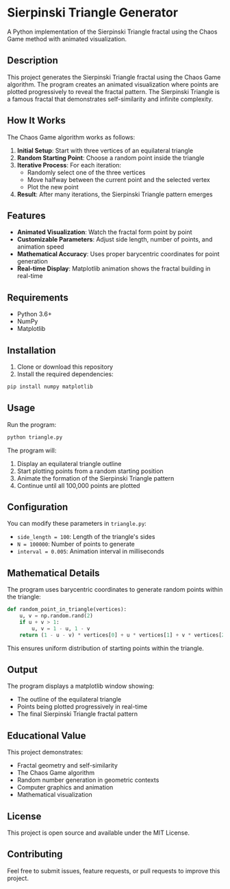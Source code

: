 # Sierpinski Triangle Generator

A Python implementation of the Sierpinski Triangle fractal using the Chaos Game method with animated visualization.

## Description

This project generates the Sierpinski Triangle fractal using the Chaos Game algorithm. The program creates an animated visualization where points are plotted progressively to reveal the fractal pattern. The Sierpinski Triangle is a famous fractal that demonstrates self-similarity and infinite complexity.

## How It Works

The Chaos Game algorithm works as follows:

1. **Initial Setup**: Start with three vertices of an equilateral triangle
2. **Random Starting Point**: Choose a random point inside the triangle
3. **Iterative Process**: For each iteration:
   - Randomly select one of the three vertices
   - Move halfway between the current point and the selected vertex
   - Plot the new point
4. **Result**: After many iterations, the Sierpinski Triangle pattern emerges

## Features

- **Animated Visualization**: Watch the fractal form point by point
- **Customizable Parameters**: Adjust side length, number of points, and animation speed
- **Mathematical Accuracy**: Uses proper barycentric coordinates for point generation
- **Real-time Display**: Matplotlib animation shows the fractal building in real-time

## Requirements

- Python 3.6+
- NumPy
- Matplotlib

## Installation

1. Clone or download this repository
2. Install the required dependencies:

```bash
pip install numpy matplotlib
```

## Usage

Run the program:

```bash
python triangle.py
```

The program will:

1. Display an equilateral triangle outline
2. Start plotting points from a random starting position
3. Animate the formation of the Sierpinski Triangle pattern
4. Continue until all 100,000 points are plotted

## Configuration

You can modify these parameters in `triangle.py`:

- `side_length = 100`: Length of the triangle's sides
- `N = 100000`: Number of points to generate
- `interval = 0.005`: Animation interval in milliseconds

## Mathematical Details

The program uses barycentric coordinates to generate random points within the triangle:

```python
def random_point_in_triangle(vertices):
    u, v = np.random.rand(2)
    if u + v > 1:
        u, v = 1 - u, 1 - v
    return (1 - u - v) * vertices[0] + u * vertices[1] + v * vertices[2]
```

This ensures uniform distribution of starting points within the triangle.

## Output

The program displays a matplotlib window showing:

- The outline of the equilateral triangle
- Points being plotted progressively in real-time
- The final Sierpinski Triangle fractal pattern

## Educational Value

This project demonstrates:

- Fractal geometry and self-similarity
- The Chaos Game algorithm
- Random number generation in geometric contexts
- Computer graphics and animation
- Mathematical visualization

## License

This project is open source and available under the MIT License.

## Contributing

Feel free to submit issues, feature requests, or pull requests to improve this project.
